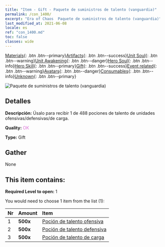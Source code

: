 ```yaml
---
title: "Item - Gift - Paquete de suministros de talento (vanguardia)"
permalink: /con_1400/
excerpt: "Era of Chaos  Paquete de suministros de talento (vanguardia)"
last_modified_at: 2021-06-08
locale: es
ref: "con_1400.md"
toc: false
classes: wide
---
```

 [Materials](/ItemsES/){: .btn .btn--primary}[Artifacts](/ItemsES/Artifacts/){: .btn .btn--success}[Unit Soul](/ItemsES/UnitSoul/){: .btn .btn--warning}[Unit Awakening](/ItemsES/UnitAwakening/){: .btn .btn--danger}[Hero Soul](/ItemsES/HeroSoul/){: .btn .btn--info}[Hero Skill](/ItemsES/HeroSkill/){: .btn .btn--primary}[Gift](/ItemsES/Gift/){: .btn .btn--success}[Event related](/ItemsES/Events/){: .btn .btn--warning}[Avatars](/ItemsES/Avatars/){: .btn .btn--danger}[Consumables](/ItemsES/Consumables/){: .btn .btn--info}[Unknown](/ItemsES/Unknown/){: .btn .btn--primary}

 ![Paquete de suministros de talento (vanguardia)](/images/t/i_907014.png)

## Detalles
 **Descripción:** Úsalo para recibir 1 de 488 pociones de talento de unidades ofensivas/defensivas/de carga.

 **Quality:** <span style="color: #DA70D6">OK</span>

 **Type:** Gift

## Gather

  None

## This item contains:

 **Required Level to open:** 1

 You would need to choose 1 item from the list (1):

  | Nr | Amount |     Item    |
  |:---|:-------|:------------|
  | 1 |  **500x** | [Poción de talento ofensiva](/ItemsES/con_786/) |  | 
  | 2 |  **500x** | [Poción de talento defensiva](/ItemsES/con_787/) |  | 
  | 3 |  **500x** | [Poción de talento de carga](/ItemsES/con_788/) |  | 

